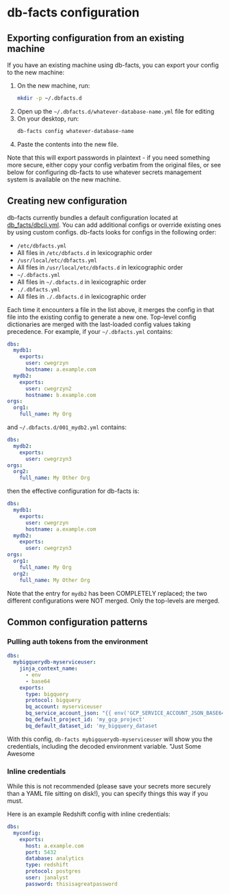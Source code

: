 # db-facts configuration

## Exporting configuration from an existing machine

If you have an existing machine using db-facts, you can export
your config to the new machine:

1. On the new machine, run:
    ```sh
    mkdir -p ~/.dbfacts.d
    ```
2. Open up the `~/.dbfacts.d/whatever-database-name.yml` file for editing
3. On your desktop, run:
   ```sh
   db-facts config whatever-database-name
   ```
4. Paste the contents into the new file.

Note that this will export passwords in plaintext - if you need
something more secure, either copy your config verbatim from the
original files, or see below for configuring db-facts to use whatever
secrets management system is available on the new machine.

## Creating new configuration

db-facts currently bundles a default configuration located at
[db_facts/dbcli.yml](./db_facts/dbcli.yml). You can add additional configs or
override existing ones by using custom configs. db-facts looks for configs in
the following order:

* `/etc/dbfacts.yml`
* All files in `/etc/dbfacts.d` in lexicographic order
* `/usr/local/etc/dbfacts.yml`
* All files in `/usr/local/etc/dbfacts.d` in lexicographic order
* `~/.dbfacts.yml`
* All files in `~/.dbfacts.d` in lexicographic order
* `./.dbfacts.yml`
* All files in `./.dbfacts.d` in lexicographic order

Each time it encounters a file in the list above, it merges the config in that
file into the existing config to generate a new one. Top-level config
dictionaries are merged with the last-loaded config values taking precedence.
For example, if your `~/.dbfacts.yml` contains:

```yaml
dbs:
  mydb1:
    exports:
      user: cwegrzyn
      hostname: a.example.com
  mydb2:
    exports:
      user: cwegrzyn2
      hostname: b.example.com
orgs:
  org1:
    full_name: My Org
```

and `~/.dbfacts.d/001_mydb2.yml` contains:

```yaml
dbs:
  mydb2:
    exports:
      user: cwegrzyn3
orgs:
  org2:
    full_name: My Other Org
```

then the effective configuration for db-facts is:

```yaml
dbs:
  mydb1:
    exports:
      user: cwegrzyn
      hostname: a.example.com
  mydb2:
    exports:
      user: cwegrzyn3
orgs:
  org1:
    full_name: My Org
  org2:
    full_name: My Other Org
```

Note that the entry for `mydb2` has been COMPLETELY replaced; the two different
configurations were NOT merged. Only the top-levels are merged.

## Common configuration patterns

### Pulling auth tokens from the environment

```yaml
dbs:
  mybigquerydb-myserviceuser:
    jinja_context_name:
      - env
      - base64
    exports:
      type: bigquery
      protocol: bigquery
      bq_account: myserviceuser
      bq_service_account_json: "{{ env('GCP_SERVICE_ACCOUNT_JSON_BASE64') | b64decode }}"
      bq_default_project_id: 'my_gcp_project'
      bq_default_dataset_id: 'my_bigquery_dataset
```

With this config, `db-facts mybigquerydb-myserviceuser` will show you the credentials,
  including the decoded environment variable.  "Just Some Awesome

### Inline credentials

While this is not recommended (please save your secrets more securely
than a YAML file sitting on disk!), you can specify things this way if
you must.

Here is an example Redshift config with inline credentials:

```yaml
dbs:
  myconfig:
    exports:
      host: a.example.com
      port: 5432
      database: analytics
      type: redshift
      protocol: postgres
      user: janalyst
      password: thisisagreatpassword
```
